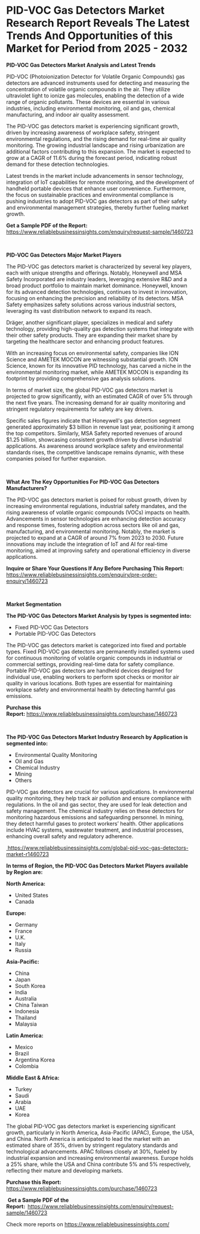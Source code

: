<p><h1>PID-VOC Gas Detectors Market Research Report Reveals The Latest Trends And Opportunities of this Market for Period from 2025 - 2032</h1></p><p><strong>PID-VOC Gas Detectors Market Analysis and Latest Trends</strong></p>
<p><p>PID-VOC (Photoionization Detector for Volatile Organic Compounds) gas detectors are advanced instruments used for detecting and measuring the concentration of volatile organic compounds in the air. They utilize ultraviolet light to ionize gas molecules, enabling the detection of a wide range of organic pollutants. These devices are essential in various industries, including environmental monitoring, oil and gas, chemical manufacturing, and indoor air quality assessment.</p><p>The PID-VOC gas detectors market is experiencing significant growth, driven by increasing awareness of workplace safety, stringent environmental regulations, and the rising demand for real-time air quality monitoring. The growing industrial landscape and rising urbanization are additional factors contributing to this expansion. The market is expected to grow at a CAGR of 11.6% during the forecast period, indicating robust demand for these detection technologies.</p><p>Latest trends in the market include advancements in sensor technology, integration of IoT capabilities for remote monitoring, and the development of handheld portable devices that enhance user convenience. Furthermore, the focus on sustainable practices and environmental compliance is pushing industries to adopt PID-VOC gas detectors as part of their safety and environmental management strategies, thereby further fueling market growth.</p></p>
<p><strong>Get a Sample PDF of the Report:&nbsp;</strong> <a href="https://www.reliablebusinessinsights.com/enquiry/request-sample/1460723?utm_campaign=2239&utm_medium=2&utm_source=Github&utm_content=ia&utm_term=24032025&utm_id=pid-voc-gas-detectors">https://www.reliablebusinessinsights.com/enquiry/request-sample/1460723</a></p>
<p>&nbsp;</p>
<p><strong>PID-VOC Gas Detectors Major Market Players</strong></p>
<p><p>The PID-VOC gas detectors market is characterized by several key players, each with unique strengths and offerings. Notably, Honeywell and MSA Safety Incorporated are industry leaders, leveraging extensive R&D and a broad product portfolio to maintain market dominance. Honeywell, known for its advanced detection technologies, continues to invest in innovation, focusing on enhancing the precision and reliability of its detectors. MSA Safety emphasizes safety solutions across various industrial sectors, leveraging its vast distribution network to expand its reach.</p><p>Dräger, another significant player, specializes in medical and safety technology, providing high-quality gas detection systems that integrate with their other safety products. They are expanding their market share by targeting the healthcare sector and enhancing product features.</p><p>With an increasing focus on environmental safety, companies like ION Science and AMETEK MOCON are witnessing substantial growth. ION Science, known for its innovative PID technology, has carved a niche in the environmental monitoring market, while AMETEK MOCON is expanding its footprint by providing comprehensive gas analysis solutions.</p><p>In terms of market size, the global PID-VOC gas detectors market is projected to grow significantly, with an estimated CAGR of over 5% through the next five years. The increasing demand for air quality monitoring and stringent regulatory requirements for safety are key drivers.</p><p>Specific sales figures indicate that Honeywell's gas detection segment generated approximately $3 billion in revenue last year, positioning it among the top competitors. Similarly, MSA Safety reported revenues of around $1.25 billion, showcasing consistent growth driven by diverse industrial applications. As awareness around workplace safety and environmental standards rises, the competitive landscape remains dynamic, with these companies poised for further expansion.</p></p>
<p>&nbsp;</p>
<p><strong>What Are The Key Opportunities For PID-VOC Gas Detectors Manufacturers?</strong></p>
<p><p>The PID-VOC gas detectors market is poised for robust growth, driven by increasing environmental regulations, industrial safety mandates, and the rising awareness of volatile organic compounds (VOCs) impacts on health. Advancements in sensor technologies are enhancing detection accuracy and response times, fostering adoption across sectors like oil and gas, manufacturing, and environmental monitoring. Notably, the market is projected to expand at a CAGR of around 7% from 2023 to 2030. Future innovations may include the integration of IoT and AI for real-time monitoring, aimed at improving safety and operational efficiency in diverse applications.</p></p>
<p><strong>Inquire or Share Your Questions If Any Before Purchasing This Report:</strong> <a href="https://www.reliablebusinessinsights.com/enquiry/pre-order-enquiry/1460723?utm_campaign=2239&utm_medium=2&utm_source=Github&utm_content=ia&utm_term=24032025&utm_id=pid-voc-gas-detectors">https://www.reliablebusinessinsights.com/enquiry/pre-order-enquiry/1460723</a></p>
<p>&nbsp;</p>
<p><strong>Market Segmentation</strong></p>
<p><strong>The PID-VOC Gas Detectors Market Analysis by types is segmented into:</strong></p>
<p><ul><li>Fixed PID-VOC Gas Detectors</li><li>Portable PID-VOC Gas Detectors</li></ul></p>
<p><p>The PID-VOC gas detectors market is categorized into fixed and portable types. Fixed PID-VOC gas detectors are permanently installed systems used for continuous monitoring of volatile organic compounds in industrial or commercial settings, providing real-time data for safety compliance. Portable PID-VOC gas detectors are handheld devices designed for individual use, enabling workers to perform spot checks or monitor air quality in various locations. Both types are essential for maintaining workplace safety and environmental health by detecting harmful gas emissions.</p></p>
<p><strong>Purchase this Report:&nbsp;</strong><a href="https://www.reliablebusinessinsights.com/purchase/1460723?utm_campaign=2239&utm_medium=2&utm_source=Github&utm_content=ia&utm_term=24032025&utm_id=pid-voc-gas-detectors">https://www.reliablebusinessinsights.com/purchase/1460723</a></p>
<p>&nbsp;</p>
<p><strong>The PID-VOC Gas Detectors Market Industry Research by Application is segmented into:</strong></p>
<p><ul><li>Environmental Quality Monitoring</li><li>Oil and Gas</li><li>Chemical Industry</li><li>Mining</li><li>Others</li></ul></p>
<p><p>PID-VOC gas detectors are crucial for various applications. In environmental quality monitoring, they help track air pollution and ensure compliance with regulations. In the oil and gas sector, they are used for leak detection and safety management. The chemical industry relies on these detectors for monitoring hazardous emissions and safeguarding personnel. In mining, they detect harmful gases to protect workers’ health. Other applications include HVAC systems, wastewater treatment, and industrial processes, enhancing overall safety and regulatory adherence.</p></p>
<p><a href="https://www.reliablebusinessinsights.com/global-pid-voc-gas-detectors-market-r1460723?utm_campaign=2239&utm_medium=2&utm_source=Github&utm_content=ia&utm_term=24032025&utm_id=pid-voc-gas-detectors">&nbsp;https://www.reliablebusinessinsights.com/global-pid-voc-gas-detectors-market-r1460723</a></p>
<p><strong>In terms of Region, the PID-VOC Gas Detectors Market Players available by Region are:</strong></p>
<p>
    <p> <strong> North America: </strong>
        <ul>
            <li>United States</li>
            <li>Canada</li>
        </ul>
        </p> 
    <p> <strong> Europe: </strong>
        <ul>
            <li>Germany</li>
            <li>France</li>
            <li>U.K.</li>
            <li>Italy</li>
            <li>Russia</li>
        </ul>
        </p> 
    <p> <strong> Asia-Pacific: </strong>
        <ul>
            <li>China</li>
            <li>Japan</li>
            <li>South Korea</li>
            <li>India</li>
            <li>Australia</li>
            <li>China Taiwan</li>
            <li>Indonesia</li>
            <li>Thailand</li>
            <li>Malaysia</li>
        </ul>
        </p> 
    <p> <strong> Latin America: </strong>
        <ul>
            <li>Mexico</li>
            <li>Brazil</li>
            <li>Argentina Korea</li>
            <li>Colombia</li>
        </ul>
        </p> 
    <p> <strong> Middle East & Africa: </strong>
        <ul>
            <li>Turkey</li>
            <li>Saudi</li>
            <li>Arabia</li>
            <li>UAE</li>
            <li>Korea</li>
        </ul>
    </p>
    </p>
<p><p>The global PID-VOC gas detectors market is experiencing significant growth, particularly in North America, Asia-Pacific (APAC), Europe, the USA, and China. North America is anticipated to lead the market with an estimated share of 35%, driven by stringent regulatory standards and technological advancements. APAC follows closely at 30%, fueled by industrial expansion and increasing environmental awareness. Europe holds a 25% share, while the USA and China contribute 5% and 5% respectively, reflecting their mature and developing markets.</p></p>
<p><strong>Purchase this Report: </strong><a href="https://www.reliablebusinessinsights.com/purchase/1460723?utm_campaign=2239&utm_medium=2&utm_source=Github&utm_content=ia&utm_term=24032025&utm_id=pid-voc-gas-detectors">https://www.reliablebusinessinsights.com/purchase/1460723</a></p>
<p>&nbsp;<strong>Get a Sample PDF of the Report:&nbsp;&nbsp;</strong><a href="https://www.reliablebusinessinsights.com/enquiry/request-sample/1460723?utm_campaign=2239&utm_medium=2&utm_source=Github&utm_content=ia&utm_term=24032025&utm_id=pid-voc-gas-detectors">https://www.reliablebusinessinsights.com/enquiry/request-sample/1460723</a></p>
<p><strong></strong></p>
<p>Check more reports on <a href="https://www.reliablebusinessinsights.com/?utm_campaign=2239&utm_medium=2&utm_source=Github&utm_content=ia&utm_term=24032025&utm_id=pid-voc-gas-detectors">https://www.reliablebusinessinsights.com/</a></p>